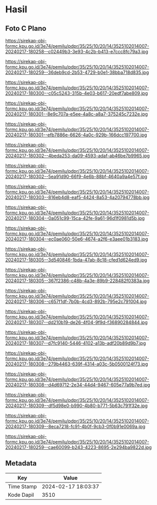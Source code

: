 # Hasil

## Foto C Plano

https://sirekap-obj-formc.kpu.go.id/3e74/pemilu/pdpr/35/25/10/20/14/3525102014007-20240217-180258--c02449b3-3e93-4c2b-b413-e7ccc8fc79a3.jpg

https://sirekap-obj-formc.kpu.go.id/3e74/pemilu/pdpr/35/25/10/20/14/3525102014007-20240217-180259--36deb9cd-2b53-4729-b0e1-38bba718d835.jpg

https://sirekap-obj-formc.kpu.go.id/3e74/pemilu/pdpr/35/25/10/20/14/3525102014007-20240217-180300--c05c5243-315b-4e03-b617-20edf7abe809.jpg

https://sirekap-obj-formc.kpu.go.id/3e74/pemilu/pdpr/35/25/10/20/14/3525102014007-20240217-180301--8e9c707a-e5ee-4a8c-a8a7-375245c7232e.jpg

https://sirekap-obj-formc.kpu.go.id/3e74/pemilu/pdpr/35/25/10/20/14/3525102014007-20240217-180301--efb7886e-6626-4a0c-929b-166dcc197700.jpg

https://sirekap-obj-formc.kpu.go.id/3e74/pemilu/pdpr/35/25/10/20/14/3525102014007-20240217-180302--4beda253-da09-4593-adaf-ab46be7b9965.jpg

https://sirekap-obj-formc.kpu.go.id/3e74/pemilu/pdpr/35/25/10/20/14/3525102014007-20240217-180302--5ea91d90-66f9-4e6b-88bf-4640a9a4e57f.jpg

https://sirekap-obj-formc.kpu.go.id/3e74/pemilu/pdpr/35/25/10/20/14/3525102014007-20240217-180303--816eb4d8-eaf5-4424-8a53-4a20794778bb.jpg

https://sirekap-obj-formc.kpu.go.id/3e74/pemilu/pdpr/35/25/10/20/14/3525102014007-20240217-180304--0a051c99-15ca-42fe-9a61-96d1f0981d5b.jpg

https://sirekap-obj-formc.kpu.go.id/3e74/pemilu/pdpr/35/25/10/20/14/3525102014007-20240217-180304--ec0ae060-50e6-4674-a2f6-e3aee01b3183.jpg

https://sirekap-obj-formc.kpu.go.id/3e74/pemilu/pdpr/35/25/10/20/14/3525102014007-20240217-180305--3d540846-1bda-47ab-8c18-cfed1d624ed9.jpg

https://sirekap-obj-formc.kpu.go.id/3e74/pemilu/pdpr/35/25/10/20/14/3525102014007-20240217-180305--367f2386-c48b-4a3e-89b9-228482f0383a.jpg

https://sirekap-obj-formc.kpu.go.id/3e74/pemilu/pdpr/35/25/10/20/14/3525102014007-20240217-180306--c657f1df-7b0b-4cd3-892b-795e2c791004.jpg

https://sirekap-obj-formc.kpu.go.id/3e74/pemilu/pdpr/35/25/10/20/14/3525102014007-20240217-180307--dd210b19-de26-4f04-9f9d-f36890284844.jpg

https://sirekap-obj-formc.kpu.go.id/3e74/pemilu/pdpr/35/25/10/20/14/3525102014007-20240217-180307--d7fc9140-5446-4102-a13b-adf20b89d9b7.jpg

https://sirekap-obj-formc.kpu.go.id/3e74/pemilu/pdpr/35/25/10/20/14/3525102014007-20240217-180308--279b4463-639f-4314-a03c-5b0500124f73.jpg

https://sirekap-obj-formc.kpu.go.id/3e74/pemilu/pdpr/35/25/10/20/14/3525102014007-20240217-180308--d4d69712-2e34-44d4-9467-605e77a9b7ed.jpg

https://sirekap-obj-formc.kpu.go.id/3e74/pemilu/pdpr/35/25/10/20/14/3525102014007-20240217-180309--df5d98e0-b990-4b80-b771-5b63c791f32e.jpg

https://sirekap-obj-formc.kpu.go.id/3e74/pemilu/pdpr/35/25/10/20/14/3525102014007-20240217-180309--8eca7218-fc91-4b0f-9cb3-0f0b91e0069a.jpg

https://sirekap-obj-formc.kpu.go.id/3e74/pemilu/pdpr/35/25/10/20/14/3525102014007-20240217-180259--cae60099-b243-4223-8695-2e294ba9822d.jpg


## Metadata

| Key        | Value               |
| ---------- | ------------------- |
| Time Stamp | 2024-02-17 18:03:37 |
| Kode Dapil | 3510                |



